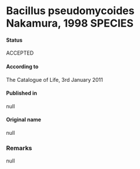 # Bacillus pseudomycoides Nakamura, 1998 SPECIES

#### Status
ACCEPTED

#### According to
The Catalogue of Life, 3rd January 2011

#### Published in
null

#### Original name
null

### Remarks
null